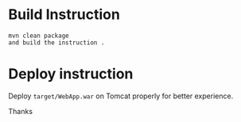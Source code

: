 

# Build Instruction


```
mvn clean package
and build the instruction .
```

# Deploy instruction

Deploy ```target/WebApp.war``` on Tomcat properly for better experience.

Thanks

